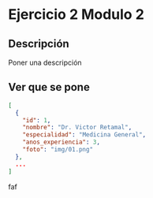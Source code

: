# Ejercicio 2 Modulo 2
## Descripción
Poner una descripción

## Ver que se pone

```json
[
  {
    "id": 1,
    "nombre": "Dr. Victor Retamal",
    "especialidad": "Medicina General",
    "anos_experiencia": 3,
    "foto": "img/01.png"
  },
  ...
]
```

faf
